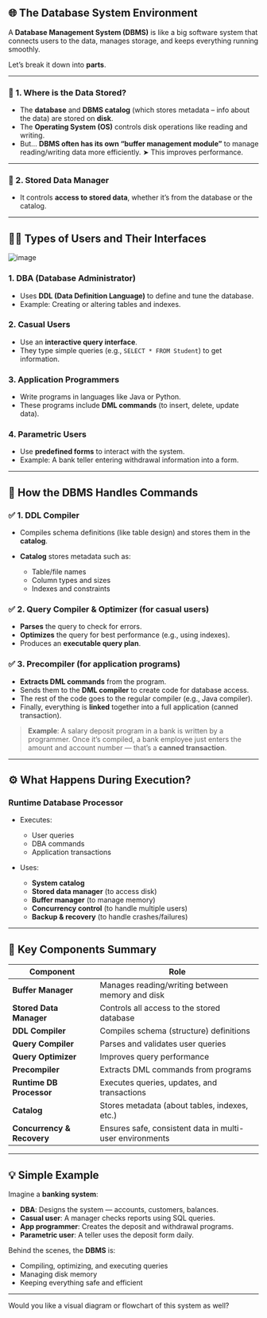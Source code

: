 
## 🌐 The Database System Environment

A **Database Management System (DBMS)** is like a big software system that connects users to the data, manages storage, and keeps everything running smoothly.

Let’s break it down into **parts**.

---

### 🔸 1. Where is the Data Stored?

* The **database** and **DBMS catalog** (which stores metadata – info about the data) are stored on **disk**.
* The **Operating System (OS)** controls disk operations like reading and writing.
* But… **DBMS often has its own “buffer management module”** to manage reading/writing data more efficiently.
  ➤ This improves performance.

---

### 🔸 2. Stored Data Manager

* It controls **access to stored data**, whether it’s from the database or the catalog.

---

## 🧑‍💻 Types of Users and Their Interfaces

![image](https://github.com/user-attachments/assets/13338756-e14b-41e6-b9a5-f2f420a4ee73)


### 1. **DBA (Database Administrator)**

* Uses **DDL (Data Definition Language)** to define and tune the database.
* Example: Creating or altering tables and indexes.

### 2. **Casual Users**

* Use an **interactive query interface**.
* They type simple queries (e.g., `SELECT * FROM Student`) to get information.

### 3. **Application Programmers**

* Write programs in languages like Java or Python.
* These programs include **DML commands** (to insert, delete, update data).

### 4. **Parametric Users**

* Use **predefined forms** to interact with the system.
* Example: A bank teller entering withdrawal information into a form.

---

## 🧩 How the DBMS Handles Commands

### ✅ 1. DDL Compiler

* Compiles schema definitions (like table design) and stores them in the **catalog**.
* **Catalog** stores metadata such as:

  * Table/file names
  * Column types and sizes
  * Indexes and constraints

### ✅ 2. Query Compiler & Optimizer (for casual users)

* **Parses** the query to check for errors.
* **Optimizes** the query for best performance (e.g., using indexes).
* Produces an **executable query plan**.

### ✅ 3. Precompiler (for application programs)

* **Extracts DML commands** from the program.
* Sends them to the **DML compiler** to create code for database access.
* The rest of the code goes to the regular compiler (e.g., Java compiler).
* Finally, everything is **linked** together into a full application (canned transaction).

> **Example**: A salary deposit program in a bank is written by a programmer. Once it’s compiled, a bank employee just enters the amount and account number — that’s a **canned transaction**.

---

## ⚙️ What Happens During Execution?

### Runtime Database Processor

* Executes:

  * User queries
  * DBA commands
  * Application transactions
* Uses:

  * **System catalog**
  * **Stored data manager** (to access disk)
  * **Buffer manager** (to manage memory)
  * **Concurrency control** (to handle multiple users)
  * **Backup & recovery** (to handle crashes/failures)

---

## 📌 Key Components Summary

| Component                  | Role                                                     |
| -------------------------- | -------------------------------------------------------- |
| **Buffer Manager**         | Manages reading/writing between memory and disk          |
| **Stored Data Manager**    | Controls all access to the stored database               |
| **DDL Compiler**           | Compiles schema (structure) definitions                  |
| **Query Compiler**         | Parses and validates user queries                        |
| **Query Optimizer**        | Improves query performance                               |
| **Precompiler**            | Extracts DML commands from programs                      |
| **Runtime DB Processor**   | Executes queries, updates, and transactions              |
| **Catalog**                | Stores metadata (about tables, indexes, etc.)            |
| **Concurrency & Recovery** | Ensures safe, consistent data in multi-user environments |

---

## 💡 Simple Example

Imagine a **banking system**:

* **DBA**: Designs the system — accounts, customers, balances.
* **Casual user**: A manager checks reports using SQL queries.
* **App programmer**: Creates the deposit and withdrawal programs.
* **Parametric user**: A teller uses the deposit form daily.

Behind the scenes, the **DBMS** is:

* Compiling, optimizing, and executing queries
* Managing disk memory
* Keeping everything safe and efficient

---

Would you like a visual diagram or flowchart of this system as well?

